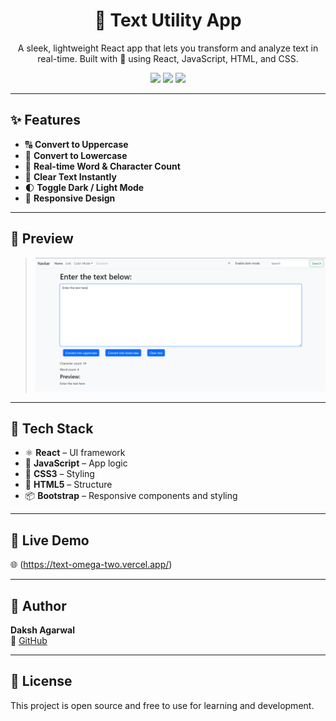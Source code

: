 <h1 align="center">📝 Text Utility App</h1>

<p align="center">
  A sleek, lightweight React app that lets you transform and analyze text in real-time.  
  Built with 💙 using React, JavaScript, HTML, and CSS.
</p>

<p align="center">
  <img src="https://img.shields.io/badge/React-Text%20Tool-blue?style=for-the-badge&logo=react" />
  <img src="https://img.shields.io/badge/Made%20With-JavaScript-yellow?style=for-the-badge&logo=javascript" />
  <img src="https://img.shields.io/badge/Style-CSS3-blue?style=for-the-badge&logo=css3" />
</p>

---

## ✨ Features

- 🔠 **Convert to Uppercase**
- 🔡 **Convert to Lowercase**
- 🔢 **Real-time Word & Character Count**
- 🧹 **Clear Text Instantly**
- 🌓 **Toggle Dark / Light Mode**
- 📱 **Responsive Design**

---

## 🎥 Preview

> ![App Screenshot](./screenshot.png)

---

## 📁 Tech Stack

- ⚛️ **React** – UI framework  
- 🧠 **JavaScript** – App logic  
- 🎨 **CSS3** – Styling  
- 🧱 **HTML5** – Structure  
- 📦 **Bootstrap** – Responsive components and styling

---

## 🚀 Live Demo

🌐 (https://text-omega-two.vercel.app/)

---

## 📌 Author

**Daksh Agarwal**  
🔗 [GitHub](https://github.com/dakshagarwal76)

---

## 📜 License

This project is open source and free to use for learning and development.

